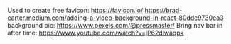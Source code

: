 Used to create free favicon: https://favicon.io/
https://brad-carter.medium.com/adding-a-video-background-in-react-80ddc9730ea3
background pic: https://www.pexels.com/@pressmaster/
Bring nav bar in after time: https://www.youtube.com/watch?v=jP62dlwaqpk
